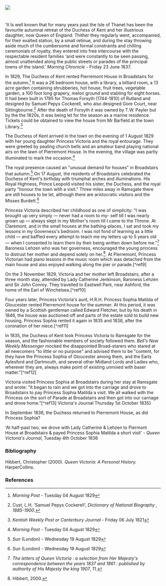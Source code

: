 <a href="https://juncture-digital.org"><img src="https://juncture-digital.org/images/ve-button.png"></a>
<param ve-config title="Princess Victoria at Broadstairs" author="Michelle Crowther" layout="vtl" banner="https://stor.artstor.org/stor/a7e4f0ee-5b60-4e8d-857a-c567e4976d15">

<param ve-entity eid="Q736439" aliases="Ramsgate">
<param ve-entity eid="Q2540442" aliases="Eastwell Park">

#

'It Is well known that for many years past the Isle of Thanet has been the favourite autumnal retreat of the Duchess of Kent and her illustrious daughter, now Queen of England. Thither they regularly went, accompanied, for their exalted station, by a small retinue, and during the stay throwing aside much of the cumbersome and formal constraints and chilling ceremonials of royalty, they entered into free intercourse with the respectable resident families 'and were constantly to be seen passing, almost unattended along the public streets or parades of the principal towns of the island.' _Morning Chronicle_ - Friday 23 June 1837.
<param ve-image url="https://upload.wikimedia.org/wikipedia/commons/6/68/Duchess_of_Kent_and_Victoria_by_Henry_Bone.jpg" label="Duchess of Kent and Victoria c. 1824/5" attribution="Henry Bone, Public domain, via Wikimedia Commons">

In 1829, The Duchess of Kent rented Pierremont House in Broadstairs for the autumn.[^ref1] It was a 26 bedroom house, with a library, a billiard room, a 13 acre garden containing shrubberies, hot house, fruit trees, vegetable garden, a 100 foot long grapery, melon ground and stabling for eight horses. It had been built in 1785 for Thomas Forsyth (1744-1810) of Rutland and designed by Samuel Pepys Cockerell, who also designed Gore Court, near Sittingbourne.[^ref2] After the death of Forsyth it was owned by T.W. Payler but by the the 1820s, it was being let for the season as a marine residence. Tickets could be obtained to view the house from Mr Barfield at the town Library.[^ref3] 
<param ve-image url="https://upload.wikimedia.org/wikipedia/commons/8/8b/Samuel_Pepys_Cockerell_by_George_Dance_1793.jpg" label="Samuel Pepys Cockerell">

The Duchess of Kent arrived in the town on the evening of 1 August 1829 with her young daughter Princess Victoria and the royal entourage. They were greeted by pealing church bells and an amateur band playing national airs on the lawn of Pierremont House. In the evening, the village was partly illuminated to mark the occasion.[^ref4]
<param ve-image url="https://stor.artstor.org/stor/a7e4f0ee-5b60-4e8d-857a-c567e4976d15" label="Pierremont House" attribution="Martin Crowther">

The royal presence caused an "unusual demand for houses" in Broadstairs that autumn.[^ref5] On 17 August, the residents of Broadstairs celebrated the Duchess of Kent's birthday with triumphal arches and illuminations. His Royal Highness, Prince Leopold visited his sister, the Duchess, and the royal party "honour the town with a visit." Three miles away in Ramsgate there are still houses to be let, although there are aristocratic visitors and the Misses Burdett.[^ref6]
<param ve-image url="https://stor.artstor.org/stor/7cdfdb0a-69ae-4fd6-a2e4-1a9cd5dfe1d3" label="The Picturesque Beauties of Great Britain: Kent. Broadstairs." label="George Virtue, 1829. Photo by Astrid Stilma. By permission of Patrick Marrin.">

Princess Victoria described her childhood as one of simplicity: "I was brought up very simply — never had a room to my- self till I was nearly grown up — always slept in my Mother's room till I came to the Throne. At Claremont, and in the small houses at the bathing-places, I sat and took my lessons in my Governess's bedroom. I was not fond of learning as a little child — and baffled every attempt to teach me my letters up to 5 years old — when I consented to learn them by their being written down before me."[^ref7] Baroness Lehzen who was her governess, encouraged the young princess to distrust her mother and depend solely on her.[^ref8]. At Pierremont, Princess Victorian had piano lessons in the music room which was detached from the main house and also enjoyed walking along the pier or parade.[^ref9]
<param ve-image url="https://stor.artstor.org/stor/2a68391b-9297-4e72-9a29-4c897cdda117" label="The Pier at Broadstairs" attribution="Kent Maps Online">

On the 3 November 1829, Victoria and her mother left Broadstairs, after a three month stay, attended by Lady Catherine Jenkinson, Baroness Lehzen and Sir John Conroy. They travelled to Eastwell Park, near Ashford, the home of the Earl of Winchelsea.[^ref10]
<param ve-image url="https://upload.wikimedia.org/wikipedia/commons/e/ed/Gatehouse_to_Eastwell_Park_-_geograph.org.uk_-_68280.jpg" label="Gatehouse to Eastwell Park" attribution="Guy Erwood" license="CC BY-SA 2.0">

Four years later, Princess Victoria's aunt, H.R.H. Princess Sophia Matilda of Gloucester rented Pierremont house for the summer. At this period, it was owned by a Scottish gentleman called Edward Fletcher, but by his death in 1846, the house was auctioned off and parts of the estate sold to build new housing.  Princess Sophia rented it again in 1835 and 1838, after the coronation of her niece.[^ref11]
<param ve-image url="https://stor.artstor.org/stor/7cdfdb0a-69ae-4fd6-a2e4-1a9cd5dfe1d3" label="Broadstairs">

In 1835, the Duchess of Kent took Princess Victoria to Ramsgate for the season, and the fashionable members of society followed them. _Bell's New Weekly Messenger_ mocked the disappointed Broad-starers who stared at all newcomers "to little or no purpose" and advised them to be "content, for they have the Princess Sophia of Gloucester among them, and the Earls Aylesford and Dartmouth, and several other Midland Lords and Ladies who, wherever they are, always make point of existing unmixed with baser matter."[^ref12] 

Victoria visited Princess Sophia at Broadstairs during her stay at Ramsgate and wrote: "It began to rain and we got into the carriage and drove to Broadstairs to pay Princess Sophia Matilda a visit. We all walked with the Princess on the sort of Parade at Broadstairs and then got into our carriage and drove home."[^ref13] Victoria's Journal Thursday 1st October 1835]
<param ve-image url="https://upload.wikimedia.org/wikipedia/commons/2/28/HRH_Princess_Sophia_-_Andrew_Robertson_-_ABDAG008244.jpg" label="Princess Sophia of Gloucester" attribution="Andrew Robertson, Aberdeen Art Gallery, Public domain, via Wikimedia Common">

 In September 1836, the Duchess returned to Pierremont House, as did Princess Sophia?

'At half-past two, we drove with Lady Catherine & Lehzen to Piermont House at Broadstairs & payed Princess Sophia Matilda a short visit' - _Queen Victoria's Journal_, Tuesday 4th October 1836
<param ve-image url="https://stor.artstor.org/stor/8538611a-a4ed-4003-a5d6-fd5168d378cf" label="Blue Plaque at Pierremont House" attribution="Photographed by Martin Crowther">

### Bibliography

Hibbert, Christopher (2000). _Queen Victoria: A Personal History._ HarperCollins.

### References

[^ref1]: _Morning Post_ - Tuesday 04 August 1829
[^ref2]: Cust, L.H. 'Samuel Pepys Cockerell', _Dictionary of National Biography , 1885-1900_.
[^ref3]: _Kentish Weekly Post or Canterbury Journal_ - Friday 06 July 1821
[^ref4]: _Morning Post_ - Tuesday 04 August 1829
[^ref5]: _Sun_ (London) - Wednesday 19 August 1829
[^ref6]: _Sun_ (London) - Wednesday 19 August 1829
[^ref7]: _The letters of Queen Victoria : a selection from Her Majesty's correspondence between the years 1837 and 1861 : published by authority of His Majesty the king 1907_, 11.
[^ref8]:  Hibbert, 2000.
[^ref]: _Morning Post_ - Monday 12 July 1830
[^ref]: _Sun_ (London) - Saturday 07 September 1833
[^ref]: _Globe_ - Tuesday 03 November 1829; _London Packet and New Lloyd's Evening Post_ - Friday 06 November 1829; _New Times_ (London) - Monday 09 November 1829
[^ref]: _The Sketch_ - Wednesday 21 September 1898
[^ref]: Morning Chronicle - Friday 23 June 1837

[^ref4]: _Dover Telegraph and Cinque Ports General Advertiser_ - Saturday 30 June 1838
[^ref4]: Kentish Gazette - Tuesday 08 September 1835
